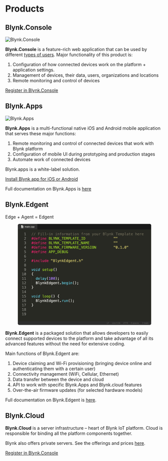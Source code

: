 # Products

## Blynk.Console

![Blynk.Console](https://user-images.githubusercontent.com/72824404/119524638-8041df00-bd86-11eb-831a-0d38fc6c07d3.png)

**Blynk.Console** is a feature-rich web application that can be used by different [types of users](../concepts/users/). Major functionality of this product is:

1. Configuration of how connected devices work on the platform + application settings.
2. Management of devices, their data, users, organizations and locations&#x20;
3. Remote monitoring and control of devices

[Register in Blynk.Console](https://blynk.cloud)

## Blynk.Apps

![Blynk.Apps](https://user-images.githubusercontent.com/72824404/119525085-e464a300-bd86-11eb-84dc-a4f3de0f7ec9.png)

**Blynk.Apps** is a multi-functional native iOS and Android mobile application that serves these major functions:

1. Remote monitoring and control of connected devices that work with Blynk platform
2. Configuration of mobile UI during prototyping and production stages
3. Automate work of connected devices

Blynk.apps is a white-label solution.

[Install Blynk app for iOS or Android](../downloads/blynk-apps-for-ios-and-android.md)

Full documentation on Blynk.Apps is [here](../blynk.apps/overview.md)

## Blynk.Edgent

Edge + Agent = Edgent

<figure><img src="../.gitbook/assets/Device-template 3.png" alt=""><figcaption></figcaption></figure>

**Blynk.Edgent** is a packaged solution that allows developers to easily connect supported devices to the platform and take advantage of all its advanced features without the need for extensive coding.

Main functions of Blynk.Edgent are:

1. Device claiming and Wi-Fi provisioning (bringing device online and authenticating them with a certain user)
2. Connectivity management (WiFi, Cellular, Ethernet)
3. Data transfer between the device and cloud&#x20;
4. API to work with specific Blynk.Apps and Blynk.cloud features
5. Over-the-air firmware updates (for selected hardware models)

Full documentation on Blynk.Edgent is [here](../blynk.edgent/overview.md).

## Blynk.Cloud

**Blynk.Cloud** is a server infrastructure – heart of Blynk IoT platform. Cloud is responsible for binding all the platform components together.

Blynk also offers private servers. See the offerings and prices [here](https://blynk.io/pricing).

[Register in Blynk.Console](https://blynk.cloud)
